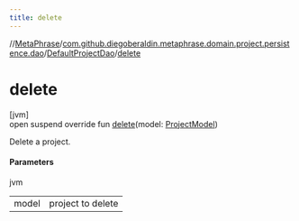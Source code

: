 ```yaml
---
title: delete
---
```

//[MetaPhrase](../../../index.html)/[com.github.diegoberaldin.metaphrase.domain.project.persistence.dao](../index.html)/[DefaultProjectDao](index.html)/[delete](delete.html)



# delete



[jvm]\
open suspend override fun [delete](delete.html)(model: [ProjectModel](../../com.github.diegoberaldin.metaphrase.domain.project.data/-project-model/index.html))



Delete a project.



#### Parameters


jvm

| | |
|---|---|
| model | project to delete |




